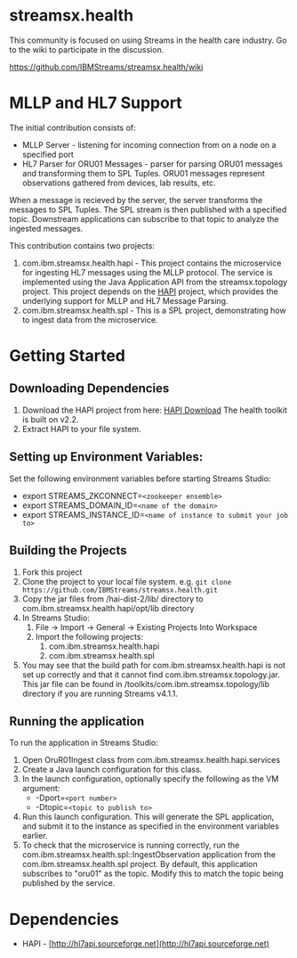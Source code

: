 # streamsx.health

This community is focused on using Streams in the health care industry.  Go to the wiki to participate in the discussion.

https://github.com/IBMStreams/streamsx.health/wiki

# MLLP and HL7 Support

The initial contribution consists of:

* MLLP Server - listening for incoming connection from on a node on a specified port
* HL7 Parser for ORU01 Messages - parser for parsing ORU01 messages and transforming them to SPL Tuples.  ORU01 messages represent observations gathered from devices, lab results, etc.

When a message is recieved by the server, the server transforms the messages to SPL Tuples.  The SPL stream is then published with a specified topic.  Downstream applications can subscribe to that topic to analyze the ingested messages.

This contribution contains two projects:

1.  com.ibm.streamsx.health.hapi - This project contains the microservice for ingesting HL7 messages using the MLLP protocol.  The service is implemented using the Java Application API from the streamsx.topology project.  This project depends on the [HAPI](http://hl7api.sourceforge.net) project, which provides the underlying support for MLLP and HL7 Message Parsing.
2.  com.ibm.streamsx.health.spl - This is a SPL project, demonstrating how to ingest data from the microservice.

# Getting Started

## Downloading Dependencies

1.  Download the HAPI project from here:  [HAPI Download](https://sourceforge.net/projects/hl7api/files/hl7api/)  The health toolkit is built on v2.2.
2.  Extract HAPI to your file system.

## Setting up Environment Variables:

Set the following environment variables before starting Streams Studio:

* export STREAMS_ZKCONNECT=`<zookeeper ensemble>`
* export STREAMS_DOMAIN_ID=`<name of the domain>`
* export STREAMS_INSTANCE_ID=`<name of instance to submit your job to>`

## Building the Projects

1.  Fork this project
2.  Clone the project to your local file system.  e.g.  `git clone https://github.com/IBMStreams/streamsx.health.git`
3.  Copy the jar files from <HAPI Install>/hai-dist-2/lib/ directory to com.ibm.streamsx.health.hapi/opt/lib directory 
4.  In Streams Studio:
    1. File -> Import -> General -> Existing Projects Into Workspace
    2. Import the following projects:
        1.  com.ibm.streamsx.health.hapi
        2.  com.ibm.streamsx.health.spl
5.  You may see that the build path for com.ibm.streamsx.health.hapi is not set up correctly and that it cannot find com.ibm.streamsx.topology.jar.  This jar file can be found in <Streams Install>/toolkits/com.ibm.streamsx.topology/lib directory if you are running Streams v4.1.1.

## Running the application

To run the application in Streams Studio:

1.  Open OruR01Ingest class from com.ibm.streamsx.health.hapi.services
2.  Create a Java launch configuration for this class.  
3.  In the launch configuration, optionally specify the following as the VM argument:
    * -Dport=`<port number>`
    * -Dtopic=`<topic to publish to>`
4.  Run this launch configuration.  This will generate the SPL application, and submit it to the instance as specified in the environment variables earlier.
5.  To check that the microservice is running correctly, run the com.ibm.streamsx.health.spl::IngestObservation application from the com.ibm.streamsx.health.spl project.  By default, this application subscribes to "oru01" as the topic.  Modify this to match the topic being published by the service.

# Dependencies

* HAPI - [http://hl7api.sourceforge.net](http://hl7api.sourceforge.net)
